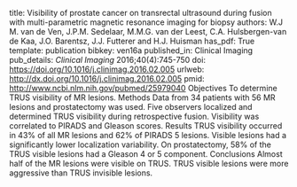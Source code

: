 title: Visibility of prostate cancer on transrectal ultrasound during fusion with multi-parametric magnetic resonance imaging for biopsy
authors: W.J M. van de Ven, J.P.M. Sedelaar, M.M.G. van der Leest, C.A. Hulsbergen-van de Kaa, J.O. Barentsz, J.J. Futterer and H.J. Huisman
has_pdf: True
template: publication
bibkey: ven16a
published_in: Clinical Imaging
pub_details: <i>Clinical Imaging</i> 2016;40(4):745-750
doi: https://doi.org/10.1016/j.clinimag.2016.02.005
urlweb: http://dx.doi.org/10.1016/j.clinimag.2016.02.005
pmid: http://www.ncbi.nlm.nih.gov/pubmed/25979040
Objectives To determine TRUS visibility of MR lesions.  Methods Data from 34 patients with 56 MR lesions and prostatectomy was used. Five observers localized and determined TRUS visibility during retrospective fusion. Visibility was correlated to PIRADS and Gleason scores.  Results TRUS visibility occurred in 43% of all MR lesions and 62% of PIRADS 5 lesions. Visible lesions had a significantly lower localization variability. On prostatectomy, 58% of the TRUS visible lesions had a Gleason 4 or 5 component.  Conclusions Almost half of the MR lesions were visible on TRUS. TRUS visible lesions were more aggressive than TRUS invisible lesions.

